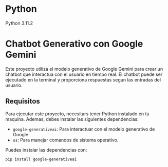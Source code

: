 # Python
Python 3.11.2

# Chatbot Generativo con Google Gemini

Este proyecto utiliza el modelo generativo de Google Gemini para crear un chatbot que interactua con el usuario en tiempo real. El chatbot puede ser ejecutado en la terminal y proporciona respuestas segun las entradas del usuario.

## Requisitos

Para ejecutar este proyecto, necesitars tener Python instalado en tu maquina. Ademas, debes instalar las siguientes dependencias:

- `google-generativeai`: Para interactuar con el modelo generativo de Google.
- `os`: Para manejar comandos de sistema operativo.
  
Puedes instalar las dependencias con:

```bash
pip install google-generativeai